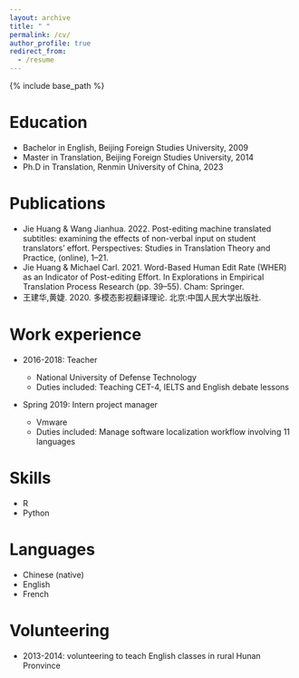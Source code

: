 ```yaml
---
layout: archive
title: " "
permalink: /cv/
author_profile: true
redirect_from:
  - /resume
---
```


{% include base_path %}


Education
======
* Bachelor in English, Beijing Foreign Studies University, 2009
* Master in Translation, Beijing Foreign Studies University, 2014
* Ph.D in Translation, Renmin University of China, 2023

Publications
======
* Jie Huang & Wang Jianhua. 2022. Post-editing machine translated subtitles: examining the effects of non-verbal input on student translators’ effort. Perspectives: Studies in Translation Theory and Practice, (online), 1–21. 
* Jie Huang & Michael Carl. 2021. Word-Based Human Edit Rate (WHER) as an Indicator of Post-editing Effort. In Explorations in Empirical Translation Process Research (pp. 39–55). Cham: Springer.
* 王建华,黄婕. 2020. 多模态影视翻译理论. 北京:中国人民大学出版社.


Work experience
======
* 2016-2018: Teacher
  * National University of Defense Technology
  * Duties included: Teaching CET-4, IELTS and English debate lessons

* Spring 2019: Intern project manager
  * Vmware 
  * Duties included: Manage software localization workflow involving 11 languages
  
 
Skills
======
* R
* Python

Languages 
=====
* Chinese (native)
* English
* French

Volunteering
======
* 2013-2014: volunteering to teach English classes in rural Hunan Pronvince
